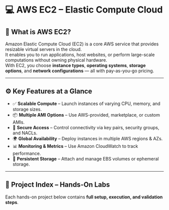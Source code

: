 # 💻 AWS EC2 – Elastic Compute Cloud

## 🌟 What is AWS EC2?
Amazon Elastic Compute Cloud (EC2) is a core AWS service that provides resizable virtual servers in the cloud.  
It enables you to run applications, host websites, or perform large-scale computations without owning physical hardware.  
With EC2, you choose **instance types**, **operating systems**, **storage options**, and **network configurations** — all with pay-as-you-go pricing.

---

## ⚙️ Key Features at a Glance
- ✅ **Scalable Compute** – Launch instances of varying CPU, memory, and storage sizes.
- 📦 **Multiple AMI Options** – Use AWS-provided, marketplace, or custom AMIs.
- 🔐 **Secure Access** – Control connectivity via key pairs, security groups, and NACLs.
- 🌍 **Global Availability** – Deploy instances in multiple AWS regions & AZs.
- 📊 **Monitoring & Metrics** – Use Amazon CloudWatch to track performance.
- 💾 **Persistent Storage** – Attach and manage EBS volumes or ephemeral storage.

---

## 📂 Project Index – Hands-On Labs
Each hands-on project below contains **full setup, execution, and validation steps**.
